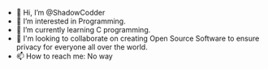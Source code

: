 - 👋 Hi, I’m @ShadowCodder
- 👀 I’m interested in Programming.
- 🌱 I’m currently learning C programming.
- 💞️ I'm looking to collaborate on creating Open Source Software to ensure privacy for everyone all over the world.
- 📫 How to reach me: No way
